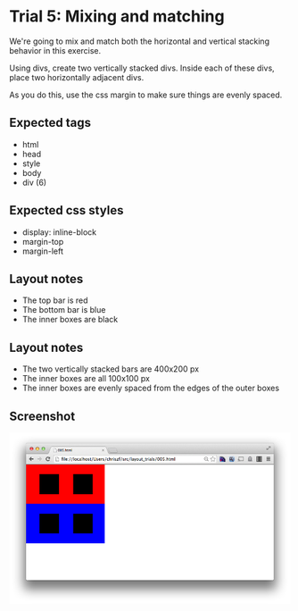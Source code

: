 Trial 5: Mixing and matching
=========================
We're going to mix and match both the horizontal and vertical stacking behavior in this exercise.

Using divs, create two vertically stacked divs. Inside each of these divs, place two horizontally adjacent divs.

As you do this, use the css margin to make sure things are evenly spaced.

Expected tags
-------------
* html
* head
* style
* body
* div (6)

Expected css styles
-------------------
* display: inline-block
* margin-top
* margin-left

Layout notes
-----------
* The top bar is red
* The bottom bar is blue
* The inner boxes are black

Layout notes
------------
* The two vertically stacked bars are 400x200 px
* The inner boxes are all 100x100 px
* The inner boxes are evenly spaced from the edges of the outer boxes

Screenshot
----------
![I'mma tell a joke. Knock knock.](screens/005.png?raw=true)
